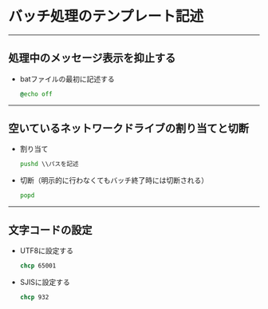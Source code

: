 # バッチ処理のテンプレート記述

***

## 処理中のメッセージ表示を抑止する

* batファイルの最初に記述する

  ```cmd
  @echo off
  ```

***

## 空いているネットワークドライブの割り当てと切断

* 割り当て

  ```cmd
  pushd \\パスを記述
  ```

* 切断（明示的に行わなくてもバッチ終了時には切断される）

  ```cmd
  popd
  ```

***

## 文字コードの設定

* UTF8に設定する

  ```cmd
  chcp 65001
  ```

* SJISに設定する

  ```cmd
  chcp 932
  ```
